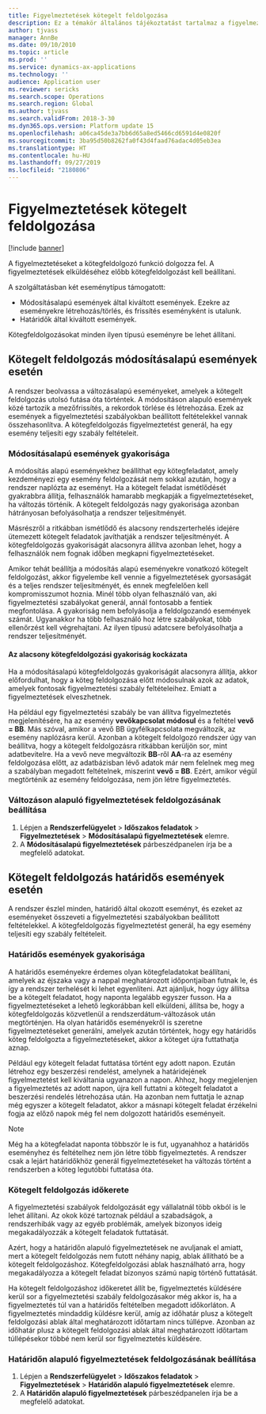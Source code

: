 ```yaml
---
title: Figyelmeztetések kötegelt feldolgozása
description: Ez a témakör általános tájékoztatást tartalmaz a figyelmeztetések kötegelt feldolgozásával kapcsolatban.
author: tjvass
manager: AnnBe
ms.date: 09/10/2010
ms.topic: article
ms.prod: ''
ms.service: dynamics-ax-applications
ms.technology: ''
audience: Application user
ms.reviewer: sericks
ms.search.scope: Operations
ms.search.region: Global
ms.author: tjvass
ms.search.validFrom: 2018-3-30
ms.dyn365.ops.version: Platform update 15
ms.openlocfilehash: a06ca45de3a7bb6d65a8ed5466cd6591d4e0820f
ms.sourcegitcommit: 3ba95d50b8262fa0f43d4faad76adac4d05eb3ea
ms.translationtype: HT
ms.contentlocale: hu-HU
ms.lasthandoff: 09/27/2019
ms.locfileid: "2180806"
---
```

# <a name="batch-processing-of-alerts"></a>Figyelmeztetések kötegelt feldolgozása

[!include [banner](../includes/banner.md)]

A figyelmeztetéseket a kötegfeldolgozó funkció dolgozza fel. A figyelmeztetések elküldéséhez előbb kötegfeldolgozást kell beállítani.

A szolgáltatásban két eseménytípus támogatott:

- Módosításalapú események által kiváltott események. Ezekre az eseményekre létrehozás/törlés, és frissítés eseményként is utalunk.
- Határidők által kiváltott események.

Kötegfeldolgozásokat minden ilyen típusú eseményre be lehet állítani.
        
## <a name="batch-processing-for-change-based-events"></a>Kötegelt feldolgozás módosításalapú események esetén

A rendszer beolvassa a változásalapú eseményeket, amelyek a kötegelt feldolgozás utolsó futása óta történtek. A módosításon alapuló események közé tartozik a mezőfrissítés, a rekordok törlése és létrehozása. Ezek az események a figyelmeztetési szabályokban beállított feltételekkel vannak összehasonlítva. A kötegfeldolgozás figyelmeztetést generál, ha egy esemény teljesíti egy szabály feltételeit.

### <a name="frequency-for-change-based-events"></a>Módosításalapú események gyakorisága

A módosítás alapú eseményekhez beállíthat egy kötegfeladatot, amely kezdeményezi egy esemény feldolgozását nem sokkal azután, hogy a rendszer naplózta az eseményt. Ha a kötegelt feladat ismétlődését gyakrabbra állítja, felhasználók hamarabb megkapják a figyelmeztetéseket, ha változás történik. A kötegelt feldolgozás nagy gyakorisága azonban hátrányosan befolyásolhatja a rendszer teljesítményét.

Másrészről a ritkábban ismétlődő és alacsony rendszerterhelés idejére ütemezett kötegelt feladatok javíthatják a rendszer teljesítményét. A kötegfeldolgozás gyakoriságát alacsonyra állítva azonban lehet, hogy a felhasználók nem fognak időben megkapni figyelmeztetéseket.

Amikor tehát beállítja a módosítás alapú eseményekre vonatkozó kötegelt feldolgozást, akkor figyelembe kell vennie a figyelmeztetések gyorsaságát és a teljes rendszer teljesítményét, és ennek megfelelően kell kompromisszumot hoznia. Minél több olyan felhasználó van, aki figyelmeztetési szabályokat generál, annál fontosabb a fentiek megfontolása. A gyakoriság nem befolyásolja a feldolgozandó események számát. Ugyanakkor ha több felhasználó hoz létre szabályokat, több ellenőrzést kell végrehajtani. Az ilyen típusú adatcsere befolyásolhatja a rendszer teljesítményét.

#### <a name="the-risks-of-low-batch-frequency"></a>Az alacsony kötegfeldolgozási gyakoriság kockázata

Ha a módosításalapú kötegfeldolgozás gyakoriságát alacsonyra állítja, akkor előfordulhat, hogy a köteg feldolgozása előtt módosulnak azok az adatok, amelyek fontosak figyelmeztetési szabály feltételeihez. Emiatt a figyelmeztetések elveszhetnek.

Ha például egy figyelmeztetési szabály be van állítva figyelmeztetés megjelenítésére, ha az esemény **vevőkapcsolat módosul** és a feltétel **vevő = BB**. Más szóval, amikor a vevő BB ügyfélkapcsolata megváltozik, az esemény naplózásra kerül. Azonban a kötegelt feldolgozó rendszer úgy van beállítva, hogy a kötegelt feldolgozásra ritkábban kerüljön sor, mint adatbevitelre. Ha a vevő neve megváltozik **BB**-ről **AA**-ra az esemény feldolgozása előtt, az adatbázisban lévő adatok már nem felelnek meg meg a szabályban megadott feltételnek, miszerint **vevő = BB**. Ezért, amikor végül megtörténik az esemény feldolgozása, nem jön létre figyelmeztetés.

### <a name="set-up-processing-for-change-based-alerts"></a>Változáson alapuló figyelmeztetések feldolgozásának beállítása

1. Lépjen a **Rendszerfelügyelet** &gt; **Időszakos feladatok** &gt; **Figyelmeztetések** &gt; **Módosításalapú figyelmeztetések** elemre.
2. A **Módosításalapú figyelmeztetések** párbeszédpanelen írja be a megfelelő adatokat.

## <a name="batch-processing-for-due-date-events"></a>Kötegelt feldolgozás határidős események esetén

A rendszer észlel minden, határidő által okozott eseményt, és ezeket az eseményeket összeveti a figyelmeztetési szabályokban beállított feltételekkel. A kötegfeldolgozás figyelmeztetést generál, ha egy esemény teljesíti egy szabály feltételeit.

### <a name="frequency-for-due-date-events"></a>Határidős események gyakorisága

A határidős eseményekre érdemes olyan kötegfeladatokat beállítani, amelyek az éjszaka vagy a nappal meghatározott időpontjaiban futnak le, és így a rendszer terhelését ki lehet egyenlíteni. Azt ajánljuk, hogy úgy állítsa be a kötegelt feladatot, hogy naponta legalább egyszer fusson. Ha a figyelmeztetéseket a lehető legkorábban kell elküldeni, állítsa be, hogy a kötegfeldolgozás közvetlenül a rendszerdátum-változások után megtörténjen. Ha olyan határidős eseményekről is szeretne figyelmeztetéseket generálni, amelyek azután történtek, hogy egy határidős köteg feldolgozta a figyelmeztetéseket, akkor a köteget újra futtathatja aznap.

Például egy kötegelt feladat futtatása történt egy adott napon. Ezután létrehoz egy beszerzési rendelést, amelynek a határidejének figyelmeztetést kell kiváltania ugyanazon a napon. Ahhoz, hogy megjelenjen a figyelmeztetés az adott napon, újra kell futtatni a kötegelt feladatot a beszerzési rendelés létrehozása után. Ha azonban nem futtatja le aznap még egyszer a kötegelt feladatot, akkor a másnapi kötegelt feladat érzékelni fogja az előző napok még fel nem dolgozott határidős eseményeit.

> [!NOTE]
> Még ha a kötegfeladat naponta többször le is fut, ugyanahhoz a határidős eseményhez és feltételhez nem jön létre több figyelmeztetés. A rendszer csak a lejárt határidőkhöz generál figyelmeztetéseket ha változás történt a rendszerben a köteg legutóbbi futtatása óta.

### <a name="batch-processing-window"></a>Kötegelt feldolgozás időkerete

A figyelmeztetési szabályok feldolgozását egy vállalatnál több okból is le lehet állítani. Az okok közé tartoznak például a szabadságok, a rendszerhibák vagy az egyéb problémák, amelyek bizonyos ideig megakadályozzák a kötegelt feladatok futtatását.

Azért, hogy a határidőn alapuló figyelmeztetések ne avuljanak el amiatt, mert a kötegelt feldolgozás nem futott néhány napig, ablak állítható be a kötegelt feldolgozáshoz. Kötegfeldolgozási ablak használható arra, hogy megakadályozza a kötegelt feladat bizonyos számú napig történő futtatását.

Ha kötegelt feldolgozáshoz időkeretet állít be, figyelmeztetés küldésére kerül sor a figyelmeztetési szabály feldolgozásakor még akkor is, ha a figyelmeztetés túl van a határidős feltételben megadott időkorláton. A figyelmeztetés mindaddig küldésre kerül, amíg az időhatár plusz a kötegelt feldolgozási ablak által meghatározott időtartam nincs túllépve. Azonban az időhatár plusz a kötegelt feldolgozási ablak által meghatározott időtartam túllépésekor többé nem kerül sor figyelmeztetés küldésére.

### <a name="set-up-processing-for-due-date-alerts"></a>Határidőn alapuló figyelmeztetések feldolgozásának beállítása

1. Lépjen a **Rendszerfelügyelet** &gt; **Időszakos feladatok** &gt; **Figyelmeztetések** &gt; **Határidőn alapuló figyelmeztetések** elemre.
2. A **Határidőn alapuló figyelmeztetések** párbeszédpanelen írja be a megfelelő adatokat.
